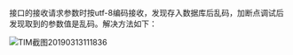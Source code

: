 接口的接收请求参数时按utf-8编码接收，发现存入数据库后乱码，加断点调试后发现取到的参数值是乱码。解决方法如下：

![TIM截图20190313111836](/Users/tuxiantian/Documents/webresource/images/software/soapUI使用说明/TIM截图20190313111836.png)

